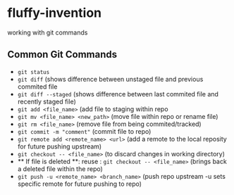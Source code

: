 # fluffy-invention
working with git commands
## Common Git Commands
* ```git status```
* ```git diff``` (shows difference between unstaged file and previous commited file
* ```git diff --staged``` (shows difference between last commited file and recently staged file)
* ```git add <file_name>``` (add file to staging within repo
* ```git mv <file_name> <new_path>``` (move file within repo or rename file) 
* ```git rm <file_name>``` (remove file from being commited/tracked)
* ```git commit -m "comment"``` (commit file to repo)
* ```git remote add <remote_name> <url>``` (add a remote to the local reposity for future pushing upstream)
* ```git checkout -- <file_name>``` (to discard changes in working directory)
* ** If file is deleted **: reuse : ```git checkout -- <file_name>``` (brings back a deleted file within the repo)
* ```git push -u <remote_name> <branch_name>``` (push repo upstream -u sets specific remote for future pushing to repo)
